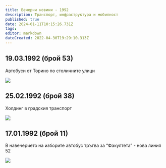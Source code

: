 ```yaml
---
title: Вечерни новини - 1992
description: Транспорт, инфраструктура и мобилност
published: true
date: 2024-01-11T10:15:26.731Z
tags: 
editor: markdown
dateCreated: 2022-04-30T19:29:10.313Z
---
```


## 19.03.1992 (брой 53)
Автобуси от Торино по столичните улици

<img src="https://lh3.google.com/u/0/d/1ZLY5npkdMDrGFuMfggSpYs3F4ktRkZL5">



## 25.02.1992 (брой 38)
Холдинг в градския транспорт

<img src="https://lh3.google.com/u/0/d/15HwmVk2DSupBPRhn0MQDh0dl3bmRzu62">

## 17.01.1992 (брой 11)
В навечерието на изборите автобус тръгва за “Факултета” - нова линия 52

<img src="https://lh3.google.com/u/0/d/1fUjFY06Aekl1nu1Kg5DPRRE5yEhrSpP2">
